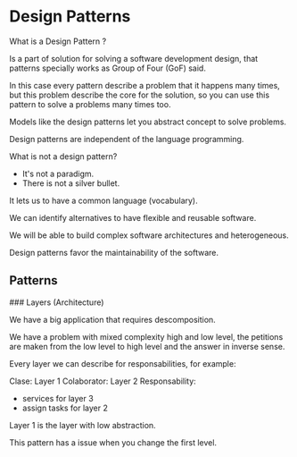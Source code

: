 Design Patterns
===============


What is a Design Pattern ?

Is a part of solution for solving a software development design, 
that patterns specially works as Group of Four (GoF) said.

In this case every pattern describe a problem that it happens many 
times, but this problem describe the core for the solution, so
you can use this pattern to solve a problems many times too.

Models like the design patterns let you abstract concept to solve
problems.

Design patterns are independent of the language programming.

What is not a design pattern?
- It's not a paradigm.
- There is not a silver bullet.

It lets us to have a common language (vocabulary).

We can identify alternatives to have flexible and reusable software.

We will be able to build complex software architectures and heterogeneous.

Design patterns favor the maintainability of the software.


Patterns
--------

### Layers
(Architecture)

We have a big application that requires descomposition.

We have a problem with mixed complexity high and low level, 
the petitions are maken from the low level to high level and
the answer in inverse sense.

Every layer we can describe for responsabilities, for example:

Clase: Layer 1 Colaborator: Layer 2 
Responsability: 
- services for layer 3
- assign tasks for layer 2

Layer 1 is the layer with low abstraction.

This pattern has a issue when you change the first level.








